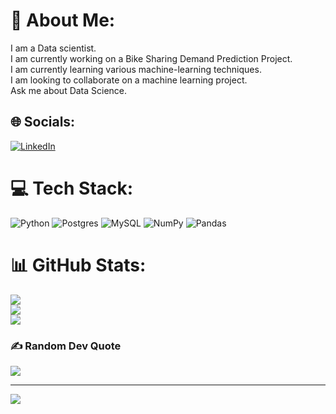 # 💫 About Me:
I am a Data scientist.<br>I am currently working on a Bike Sharing Demand Prediction Project.<br>I am currently learning various machine-learning techniques.<br>I am looking to collaborate on a machine learning project.<br>Ask me about Data Science.


## 🌐 Socials:
[![LinkedIn](https://img.shields.io/badge/LinkedIn-%230077B5.svg?logo=linkedin&logoColor=white)](https://linkedin.com/in/linkedin.com/in/kratika-jawariya-692161205) 

# 💻 Tech Stack:
![Python](https://img.shields.io/badge/python-3670A0?style=for-the-badge&logo=python&logoColor=ffdd54) ![Postgres](https://img.shields.io/badge/postgres-%23316192.svg?style=for-the-badge&logo=postgresql&logoColor=white) ![MySQL](https://img.shields.io/badge/mysql-%2300f.svg?style=for-the-badge&logo=mysql&logoColor=white) ![NumPy](https://img.shields.io/badge/numpy-%23013243.svg?style=for-the-badge&logo=numpy&logoColor=white) ![Pandas](https://img.shields.io/badge/pandas-%23150458.svg?style=for-the-badge&logo=pandas&logoColor=white)
# 📊 GitHub Stats:
![](https://github-readme-stats.vercel.app/api?username=kratikajawariya28&theme=dark&hide_border=false&include_all_commits=false&count_private=false)<br/>
![](https://github-readme-streak-stats.herokuapp.com/?user=kratikajawariya28&theme=dark&hide_border=false)<br/>
![](https://github-readme-stats.vercel.app/api/top-langs/?username=kratikajawariya28&theme=dark&hide_border=false&include_all_commits=false&count_private=false&layout=compact)

### ✍️ Random Dev Quote
![](https://quotes-github-readme.vercel.app/api?type=horizontal&theme=radical)

---
[![](https://visitcount.itsvg.in/api?id=kratikajawariya28&icon=0&color=0)](https://visitcount.itsvg.in)

<!-- Proudly created with GPRM ( https://gprm.itsvg.in ) -->

